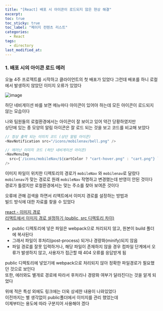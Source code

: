 ```yaml
---
title: "[React] 배포 시 아이콘이 로드되지 않은 현상 해결"
excerpt:
toc: true
toc_sticky: true
toc_label: "페이지 컨텐츠 리스트"
categories:
  - React
tags:
  - directory
last_modified_at:
---
```


### **1. 배포 시의 아이콘 로드 에러**

오늘 4주 프로젝트를 시작하고 클라이언트의 첫 배포가 있었다
그런데 배포를 하니 로컬에서 발생하지 않았던 이미지 오류가 있었다

![image](https://user-images.githubusercontent.com/86667412/154602254-fef90ca5-ce0e-4bc5-8de7-019b313b4af0.png)

하단 네비게이션 바를 보면 메뉴마다 아이콘이 있어야 하는데
모든 아이콘이 로드되지 않는 모습이다

나와 팀원들의 로컬환경에서는 아이콘이 잘 보이고 있어 약간 당황하였지만  
상단에 있는 종 모양의 알림 아이콘은 잘 로드 되는 것을 보고 코드를 비교해 보았다

```javascript
// 정상 출력 되는 이미지 코드 (상단 알림 아이콘)
<NavNotification src="/icons/mobilenav/bell.png" />

// 에러난 이미지 코드 (하단 네비게이션 아이콘)
<NavMenuImg
  src={`/icons/mobileNav/${cartColor ? "cart-hover.png" : "cart.png"} `}
/>
```

이미지 파일이 위치한 디렉토리의 경로가 `mobileNav` 와 `mobilenav`로 달랐다  
`mobilenav`가 맞는 경로로 원래 `mobileNav` 작명하고 변경했는데 반영이 안된 것이다  
경로가 틀렸지만 로컬환경에서는 맞는 주소를 찾아 보여준 것이다

오류에 관해 검색을 하면서 리액트에서 이미지 경로를 설정하는 방법과  
빌드 방식에 대한 자료를 찾을 수 있었다

[react - 이미지 경로](https://velog.io/@hover16/react-%EC%9D%B4%EB%AF%B8%EC%A7%80-%EA%B2%BD%EB%A1%9C-k4x2xhji)  
[리액트에서 이미지 경로 설정하기 (public, src 디렉토리 차이)](https://bokjiho.medium.com/react-%EB%A6%AC%EC%95%A1%ED%8A%B8%EC%97%90%EC%84%9C-%EC%9D%B4%EB%AF%B8%EC%A7%80-%EA%B2%BD%EB%A1%9C-%EC%84%A4%EC%A0%95%ED%95%98%EA%B8%B0-public-src-%EB%94%94%EB%A0%89%ED%86%A0%EB%A6%AC-%EC%B0%A8%EC%9D%B4-fddb4f455c2a)

- public 디렉토리에 넣은 파일은 webpack으로 처리되지 않고, 원본이 build 폴더에 복사된다
- 그래서 파일이 후처리(post-process) 되거나 경량화(minify)되지 않음
- 파일 경로를 잘못 입력하거나, 해당 파일이 존재하지 않을 경우 컴파일 단계에서 오류가 발생하지 않고, 사용자가 접근할 때 404 오류를 응답받게 됨

public 디렉토리에 넣었기에 webpack으로 처리되지 않아 정확한 파일경로가 필요했던 것으로 보인다  
또한, 에러와도 별개로 경로에 따라서 후처리나 경량화 여부가 달라진다는 것을 알게 되었다

위에 적은 특성 외에도 링크에는 더욱 상세한 내용이 나와있었다  
이전까지는 별 생각없이 public폴더에서 이미지를 관리 했었는데  
이제부터는 용도에 따라 구분지어 사용해야 겠다
